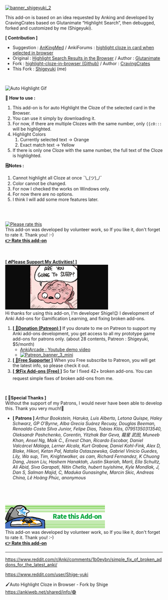 
[![banner_shigeyuki_2](https://github.com/shigeyukey/Pokemanki-Gold/assets/124401518/8408c164-e95c-4e40-98c1-393b03e04bcb)](http://patreon.com/Shigeyuki)   <br>


This add-on is based on an idea requested by Anking and developed by CravingCrates based on Glutanimate “Highlight Search”, then debugged, forked and customized by me (Shigeyuki).

**[ Contribution ]**
* Suggestion :  [AnKingMed](https://www.theanking.com/)  / AnkiForums : [ highlight cloze in card when selected in browser](https://forums.ankiweb.net/t/suggestion-highlight-cloze-in-card-when-selected-in-browser/45726)
* Original : [Highlight Search Results in the Browser](https://ankiweb.net/shared/info/225180905) / Author : [Glutanimate](https://glutanimate.com/tip-jar/)
* Fork : [highlight-cloze-in-browser (Github)](https://github.com/CravingCrates/highlight-cloze-in-browser) / Author : [CravingCrates](<https://github.com/CravingCrates>)
* This Fork : [Shigeyuki](http://patreon.com/Shigeyuki) (me)

<br>


![Auto Highlight Gif](https://github.com/shigeyukey/my_addons/blob/main/media_files/Highlight_Cloze_low_bit.gif?raw=true)



 **📖 How to use :** <br>
 1. This add-on is for auto Highlight the Cloze of the selected card in the Browser.
 1. You can use it simply by downloading it.
 1. For now, if there are multiple Clozes with the same number, only `{{c0:::` will be highlighted.
 1. Highlight Colors
     1. Currently selected text -> Orange
     1. Exact match text -> Yellow
 1. If there is only one Cloze with the same number, the full text of the Cloze is highlighted.


 **🗒️Notes :** <br>
 1. Cannot highlight all Cloze at once ¯\\\_(ツ)_/¯
 1. Color cannot be changed.
 1. For now I checked the works on Windows only.
 1. For now there are no options.
 1. I think I will add some more features later.


<br><br>

[ ![Please rate this](https://github.com/shigeyukey/my_addons/assets/124401518/372eb0a7-f32f-46cc-8d23-f039b18e732a)](https://ankiweb.net/shared/review/🟢 )
<br>
This add-on was developed by volunteer work, so If you like it, don't forget to rate it.  Thank you! :-)
<br>
  **[ 👉️ Rate this add-on](https://ankiweb.net/shared/review/🟢 )**
<br>

<br>

 [**[ 🔥Please Support My Activities! ]**](http://patreon.com/Shigeyuki) <br>
[![Patreon_banner_3_mini](https://raw.githubusercontent.com/shigeyukey/my_addons/main/media_files/patreon_gif_mini.gif)](http://patreon.com/Shigeyuki)  <br>
Hi thanks for using this add-on, I'm developer Shige!😉 I development of Anki Add-ons for Gamification Learning, and fixing broken add-ons.<br>

1. [**[ 💖Donation (Patreon) ]**](https://www.patreon.com/Shigeyuki)  If you donate to me on Patreon to support my Anki add-ons development, you get access to all my prototype game add-ons for patrons only. (about 28 contents, Patreon : Shigeyuki, $5/month)
    * [AnkiArcade : Youtube demo video](https://youtu.be/t50NZagCsYk)
    * [![Patreon_banner_3_mini](https://github.com/shigeyukey/my_addons/blob/main/media_files/output_08.gif?raw=true)](https://youtu.be/t50NZagCsYk)<br>
 1. [**[ 🚀Free Supporter  ]**](https://www.patreon.com/Shigeyuki) When you Free subscribe to Patreon, you will get the latest info, so please check it out.
 1. [**[ 🛠️Fix Add-ons (Free) ]**](https://new.reddit.com/r/Anki/comments/1b0eybn/simple_fix_of_broken_addons_for_the_latest_anki/)  So far I fixed 42+ broken add-ons. You can request simple fixes of broken add-ons from me.

<br>

**[ 💖Special Thanks  ]** <br>
Without the support of my Patrons, I would never have been able to develop this. Thank you very much!🙏<br>
 * **[ Patrons ]** *Arthur Bookstein, Haruka, Luis Alberto, Letona Quispe, Haley Schwarz, GP O'Byrne, Alba Grecia Suárez Recuay, Douglas Beeman, Renoaldo Costa Silva Junior, Felipe Dias, Tobias Klös, 07951350313540, Oleksandr Pashchenko, Corentin, Yitzhak Bar Geva, 龍星 武田, Muneeb Khan, Ansel Ng, Maik C., Ernest Chan, Ricardo Escobar, Daniel Valcárcel Málaga, Lerner Alcala, Kurt Grabow, Daniel Kohl-Fink, Alex D, Blake, Hikori, Ketan Pal, Natalia Ostaszewska, Gabriel Vinicio Guedes, Lily, Wa sup, Tim, Knightwalker, as cam, Richard Fernandez, K Chuong Dang, Jason Liu, Hashem Hanaktah, Justin Skariah, Marli, Ella Schultz, Ali Abid, Siva Garapati, Nitin Chetla, hubert tuyishime, Kyle Mondlak, J, Dan S, Salman Majid, C, Maduka Gunasinghe, Marcin Skic, Andreas China, Lê Hoàng Phúc, anonymous*

<br>
<br>
<br>

[ ![Please rate this](https://raw.githubusercontent.com/shigeyukey/my_addons/main/media_files/rate_this.gif)](https://ankiweb.net/shared/review/1920408989)
<br>
This add-on was developed by volunteer work, so If you like it, don't forget to rate it.  Thank you! :-)
<br>
  **[ 👉️ Rate this add-on](https://ankiweb.net/shared/review/1920408989 )**



------------------------------------------


https://www.reddit.com/r/Anki/comments/1b0eybn/simple_fix_of_broken_addons_for_the_latest_anki/

https://www.reddit.com/user/Shige-yuki



🖌️Auto Highlight Cloze in Browser - Fork by Shige
https://ankiweb.net/shared/info/🟢